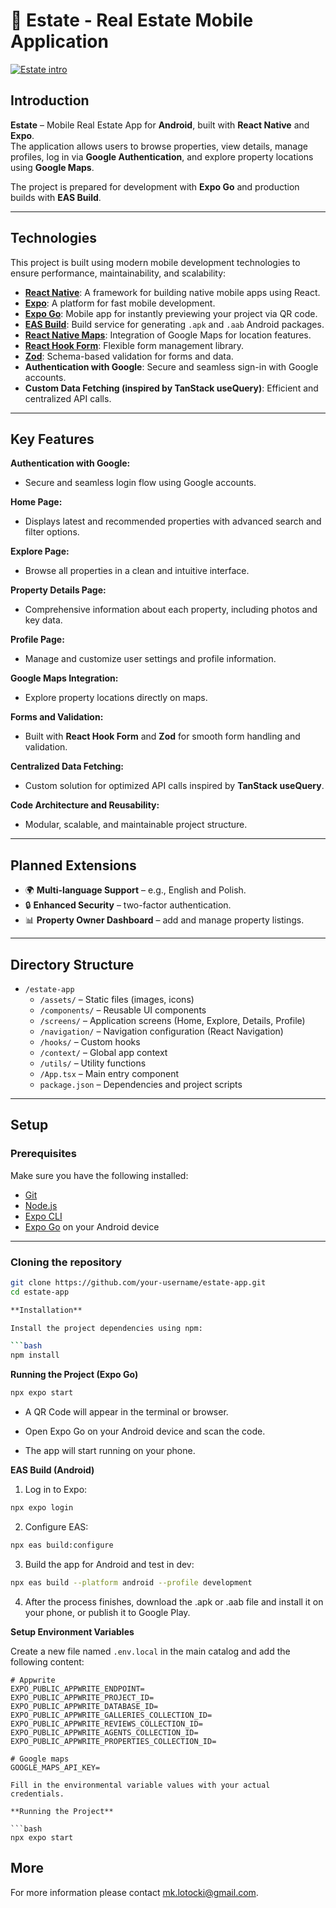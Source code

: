 # 🏡 Estate - Real Estate Mobile Application

[![Estate intro](https://raw.githubusercontent.com/your-username/estate-app/main/assets/readme-intro.jpg)](https://github.com/your-username/estate-app)

## Introduction

**Estate** – Mobile Real Estate App for **Android**, built with **React Native** and **Expo**.  
The application allows users to browse properties, view details, manage profiles, log in via **Google Authentication**, and explore property locations using **Google Maps**.  

The project is prepared for development with **Expo Go** and production builds with **EAS Build**.  

---

## Technologies

This project is built using modern mobile development technologies to ensure performance, maintainability, and scalability:

- **[React Native](https://reactnative.dev/)**: A framework for building native mobile apps using React.  
- **[Expo](https://expo.dev/)**: A platform for fast mobile development.  
- **[Expo Go](https://expo.dev/go)**: Mobile app for instantly previewing your project via QR code.  
- **[EAS Build](https://docs.expo.dev/build/introduction/)**: Build service for generating `.apk` and `.aab` Android packages.  
- **[React Native Maps](https://github.com/react-native-maps/react-native-maps)**: Integration of Google Maps for location features.  
- **[React Hook Form](https://react-hook-form.com/)**: Flexible form management library.  
- **[Zod](https://zod.dev/)**: Schema-based validation for forms and data.  
- **Authentication with Google**: Secure and seamless sign-in with Google accounts.  
- **Custom Data Fetching (inspired by TanStack useQuery)**: Efficient and centralized API calls.  

---

## Key Features

**Authentication with Google:**  
- Secure and seamless login flow using Google accounts.  

**Home Page:**  
- Displays latest and recommended properties with advanced search and filter options.  

**Explore Page:**  
- Browse all properties in a clean and intuitive interface.  

**Property Details Page:**  
- Comprehensive information about each property, including photos and key data.  

**Profile Page:**  
- Manage and customize user settings and profile information.  

**Google Maps Integration:**  
- Explore property locations directly on maps.  

**Forms and Validation:**  
- Built with **React Hook Form** and **Zod** for smooth form handling and validation.  

**Centralized Data Fetching:**  
- Custom solution for optimized API calls inspired by **TanStack useQuery**.  

**Code Architecture and Reusability:**  
- Modular, scalable, and maintainable project structure.  

---

## Planned Extensions

- 🌍 **Multi-language Support** – e.g., English and Polish.  
- 🔒 **Enhanced Security** – two-factor authentication.  
- 📊 **Property Owner Dashboard** – add and manage property listings.  

---

## Directory Structure

- `/estate-app`  
  - `/assets/` – Static files (images, icons)  
  - `/components/` – Reusable UI components  
  - `/screens/` – Application screens (Home, Explore, Details, Profile)  
  - `/navigation/` – Navigation configuration (React Navigation)  
  - `/hooks/` – Custom hooks  
  - `/context/` – Global app context  
  - `/utils/` – Utility functions  
  - `/App.tsx` – Main entry component  
  - `package.json` – Dependencies and project scripts  

---

## Setup

### **Prerequisites**

Make sure you have the following installed:

- [Git](https://git-scm.com/)  
- [Node.js](https://nodejs.org/)  
- [Expo CLI](https://docs.expo.dev/get-started/installation/)  
- [Expo Go](https://expo.dev/go) on your Android device  

---

### **Cloning the repository**

```bash
git clone https://github.com/your-username/estate-app.git
cd estate-app

**Installation**

Install the project dependencies using npm:

```bash
npm install
```

**Running the Project (Expo Go)**

```bash
npx expo start
```

- A QR Code will appear in the terminal or browser.

- Open Expo Go on your Android device and scan the code.

- The app will start running on your phone.

**EAS Build (Android)**

1. Log in to Expo:

```bash
npx expo login
```

2. Configure EAS:

```bash
npx eas build:configure
```

3. Build the app for Android and test in dev:

```bash
npx eas build --platform android --profile development
```

4. After the process finishes, download the .apk or .aab file and install it on your phone, or publish it to Google Play.

**Setup Environment Variables**

Create a new file named `.env.local` in the main catalog and add the following content:

```env
# Appwrite
EXPO_PUBLIC_APPWRITE_ENDPOINT=
EXPO_PUBLIC_APPWRITE_PROJECT_ID=
EXPO_PUBLIC_APPWRITE_DATABASE_ID=
EXPO_PUBLIC_APPWRITE_GALLERIES_COLLECTION_ID=
EXPO_PUBLIC_APPWRITE_REVIEWS_COLLECTION_ID=
EXPO_PUBLIC_APPWRITE_AGENTS_COLLECTION_ID=
EXPO_PUBLIC_APPWRITE_PROPERTIES_COLLECTION_ID=

# Google maps
GOOGLE_MAPS_API_KEY=

Fill in the environmental variable values with your actual credentials.

**Running the Project**

```bash
npx expo start
```

## More
For more information please contact [mk.lotocki@gmail.com](mailto:mk.lotocki@gmail.com).


